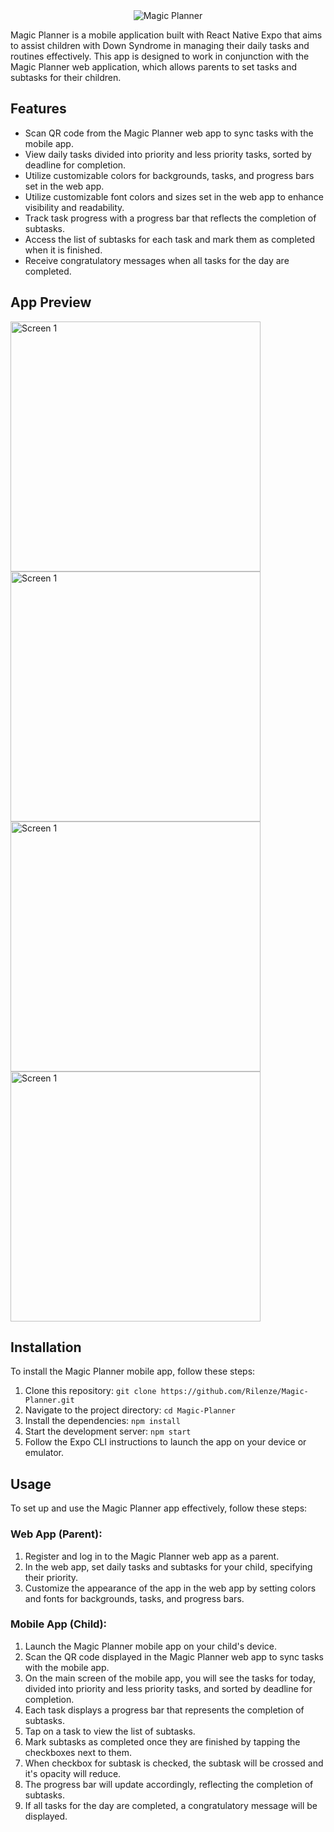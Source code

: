 <div align="center">
  <img src="/assets/images/MagicPlanner.png" alt="Magic Planner" />
</div>

Magic Planner is a mobile application built with React Native Expo that aims to assist children with Down Syndrome
in managing their daily tasks and routines effectively. This app is designed to work in conjunction with the Magic Planner
web application, which allows parents to set tasks and subtasks for their children.

## Features

- Scan QR code from the Magic Planner web app to sync tasks with the mobile app.
- View daily tasks divided into priority and less priority tasks, sorted by deadline for completion.
- Utilize customizable colors for backgrounds, tasks, and progress bars set in the web app.
- Utilize customizable font colors and sizes set in the web app to enhance visibility and readability.
- Track task progress with a progress bar that reflects the completion of subtasks.
- Access the list of subtasks for each task and mark them as completed when it is finished.
- Receive congratulatory messages when all tasks for the day are completed.

## App Preview

<div>
  <img src="/assets/images/ScanMockup.png" alt="Screen 1" width="400" />
  <img src="/assets/images/TasksMockup.png" alt="Screen 1" width="400" />
  <img src="/assets/images/SubTasksMockup.png" alt="Screen 1" width="400" />
  <img src="/assets/images/CongratulationMockup.png" alt="Screen 1" width="400" />
</div>

## Installation

To install the Magic Planner mobile app, follow these steps:

1. Clone this repository: `git clone https://github.com/Rilenze/Magic-Planner.git`
2. Navigate to the project directory: `cd Magic-Planner`
3. Install the dependencies: `npm install`
4. Start the development server: `npm start`
5. Follow the Expo CLI instructions to launch the app on your device or emulator.

## Usage

To set up and use the Magic Planner app effectively, follow these steps:

### Web App (Parent):

1. Register and log in to the Magic Planner web app as a parent.
2. In the web app, set daily tasks and subtasks for your child, specifying their priority.
3. Customize the appearance of the app in the web app by setting colors and fonts for backgrounds, tasks, and progress bars.

### Mobile App (Child):

1. Launch the Magic Planner mobile app on your child's device.
2. Scan the QR code displayed in the Magic Planner web app to sync tasks with the mobile app.
3. On the main screen of the mobile app, you will see the tasks for today, divided into priority and less priority tasks, and sorted by deadline for completion.
4. Each task displays a progress bar that represents the completion of subtasks.
5. Tap on a task to view the list of subtasks.
6. Mark subtasks as completed once they are finished by tapping the checkboxes next to them.
7. When checkbox for subtask is checked, the subtask will be crossed and it's opacity will reduce.
8. The progress bar will update accordingly, reflecting the completion of subtasks.
9. If all tasks for the day are completed, a congratulatory message will be displayed.
